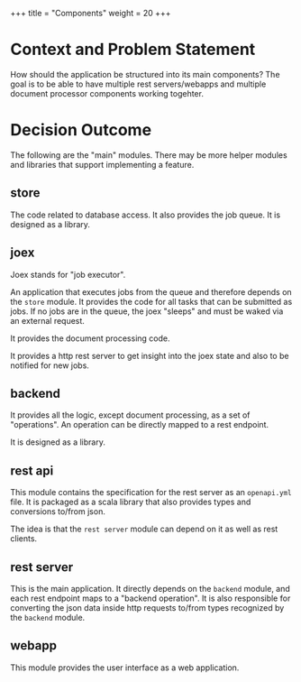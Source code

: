 +++
title = "Components"
weight = 20
+++

# Context and Problem Statement

How should the application be structured into its main components? The
goal is to be able to have multiple rest servers/webapps and multiple
document processor components working togehter.


# Decision Outcome

The following are the "main" modules. There may be more helper modules
and libraries that support implementing a feature.

## store

The code related to database access. It also provides the job
queue. It is designed as a library.

## joex

Joex stands for "job executor".

An application that executes jobs from the queue and therefore depends
on the `store` module. It provides the code for all tasks that can be
submitted as jobs. If no jobs are in the queue, the joex "sleeps"
and must be waked via an external request.

It provides the document processing code.

It provides a http rest server to get insight into the joex state
and also to be notified for new jobs.

## backend

It provides all the logic, except document processing, as a set of
"operations". An operation can be directly mapped to a rest
endpoint.

It is designed as a library.

## rest api

This module contains the specification for the rest server as an
`openapi.yml` file. It is packaged as a scala library that also
provides types and conversions to/from json.

The idea is that the `rest server` module can depend on it as well as
rest clients.

## rest server

This is the main application. It directly depends on the `backend`
module, and each rest endpoint maps to a "backend operation". It is
also responsible for converting the json data inside http requests
to/from types recognized by the `backend` module.


## webapp

This module provides the user interface as a web application.
